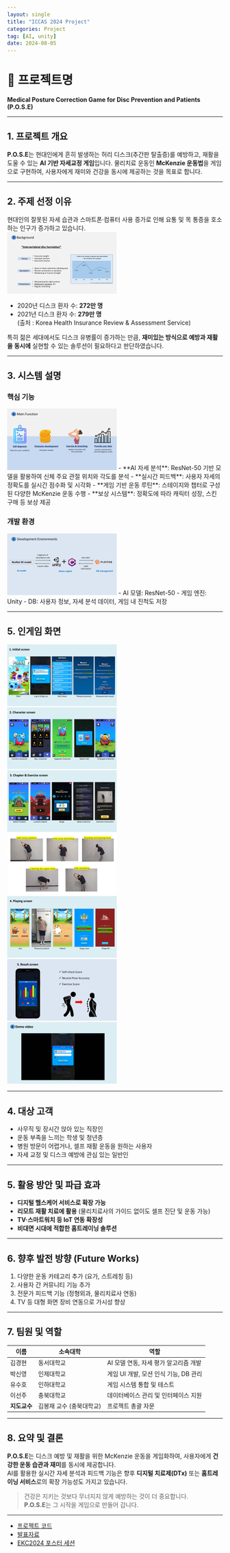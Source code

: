 ```yaml
---
layout: single
title: "ICCAS 2024 Project"
categories: Project
tag: [AI, unity]
date: 2024-08-05
---
```


# 📌 프로젝트명  
**Medical Posture Correction Game for Disc Prevention and Patients (P.O.S.E)**

---

## 1. 프로젝트 개요

**P.O.S.E**는 현대인에게 흔히 발생하는 허리 디스크(추간판 탈출증)를 예방하고, 재활을 도울 수 있는 **AI 기반 자세교정 게임**입니다. 물리치료 운동인 **McKenzie 운동법**을 게임으로 구현하여, 사용자에게 재미와 건강을 동시에 제공하는 것을 목표로 합니다.

---

## 2. 주제 선정 이유

현대인의 잘못된 자세 습관과 스마트폰·컴퓨터 사용 증가로 인해 요통 및 목 통증을 호소하는 인구가 증가하고 있습니다.  
<img src="/images/ICCAS2024/slide4.png" alt="Statistics" style="zoom: 25%;" />  
- 2020년 디스크 환자 수: **272만 명**  
- 2021년 디스크 환자 수: **279만 명**  
(출처 : Korea Health Insurance Review & Assessment Service)

특히 젊은 세대에서도 디스크 유병률이 증가하는 만큼, **재미있는 방식으로 예방과 재활을 동시에** 실현할 수 있는 솔루션이 필요하다고 판단하였습니다.

---

## 3. 시스템 설명

### 핵심 기능  
<img src="/images/ICCAS2024/slide10.png" alt="function" style="zoom: 25%;" />  
- **AI 자세 분석**: ResNet-50 기반 모델을 활용하여 신체 주요 관절 위치와 각도를 분석
- **실시간 피드백**: 사용자 자세의 정확도를 실시간 점수화 및 시각화
- **게임 기반 운동 루틴**: 스테이지와 챕터로 구성된 다양한 McKenzie 운동 수행
- **보상 시스템**: 정확도에 따라 캐릭터 성장, 스킨 구매 등 보상 제공

### 개발 환경  
<img src="/images/ICCAS2024/slide8.png" alt="Dev.Env." style="zoom: 25%;" />  
- AI 모델: ResNet-50
- 게임 엔진: Unity
- DB: 사용자 정보, 자세 분석 데이터, 게임 내 진척도 저장

---

## 5. 인게임 화면

<img src="/images/ICCAS2024/slide13.png" alt="screen1" style="zoom: 25%;" />  
<img src="/images/ICCAS2024/slide14.png" alt="screen2" style="zoom: 25%;" />  
<img src="/images/ICCAS2024/slide15.png" alt="screen3" style="zoom: 25%;" />  
<img src="/images/ICCAS2024/slide16.png" alt="screen4" style="zoom: 25%;" />  
<img src="/images/ICCAS2024/slide17.png" alt="screen5" style="zoom: 25%;" />  
<img src="/images/ICCAS2024/slide18.png" alt="screen6" style="zoom: 25%;" />  
<img src="/images/ICCAS2024/slide19.png" alt="screen7" style="zoom: 25%;" />

---

## 4. 대상 고객

- 사무직 및 장시간 앉아 있는 직장인
- 운동 부족을 느끼는 학생 및 청년층
- 병원 방문이 어렵거나, 셀프 재활 운동을 원하는 사용자
- 자세 교정 및 디스크 예방에 관심 있는 일반인

---

## 5. 활용 방안 및 파급 효과

- **디지털 헬스케어 서비스로 확장 가능**  
- **리모트 재활 치료에 활용** (물리치료사의 가이드 없이도 셀프 진단 및 운동 가능)  
- **TV·스마트워치 등 IoT 연동 확장성**  
- **비대면 시대에 적합한 홈트레이닝 솔루션**  

---

## 6. 향후 발전 방향 (Future Works)

1. 다양한 운동 카테고리 추가 (요가, 스트레칭 등)
2. 사용자 간 커뮤니티 기능 추가
3. 전문가 피드백 기능 (정형외과, 물리치료사 연동)
4. TV 등 대형 화면 장비 연동으로 가시성 향상

---

## 7. 팀원 및 역할

| 이름         | 소속대학               | 역할                                      |
|--------------|------------------------|-------------------------------------------|
| 김경현       | 동서대학교             | AI 모델 연동, 자세 평가 알고리즘 개발     |
| 박신영       | 인제대학교             | 게임 UI 개발, 모션 인식 기능, DB 관리     |
| 유수호       | 인하대학교             | 게임 시스템 통합 및 테스트                |
| 이선주       | 충북대학교             | 데이터베이스 관리 및 인터페이스 지원      |
| **지도교수** | 김봉재 교수 (충북대학교) | 프로젝트 총괄 자문                         |

---

## 8. 요약 및 결론

**P.O.S.E**는 디스크 예방 및 재활을 위한 McKenzie 운동을 게임화하여, 사용자에게 **건강한 운동 습관과 재미**를 동시에 제공합니다.  
AI를 활용한 실시간 자세 분석과 피드백 기능은 향후 **디지털 치료제(DTx)** 또는 **홈트레이닝 서비스**로의 확장 가능성도 가지고 있습니다.

> 건강은 지키는 것보다 무너지지 않게 예방하는 것이 더 중요합니다.  
> **P.O.S.E**는 그 시작을 게임으로 만들어 갑니다.

---


- [프로젝트 코드](https://github.com/zachpaul7/ICCAS_4)  
- [발표자료](https://drive.google.com/file/d/1mciSA6k7jMiwEmd2MdGlWDDxnLXxcEWT/view?usp=sharing)  
- [EKC2024 포스터 세션](https://drive.google.com/file/d/14yUuSrNu6T3y3odnOtQFwmmDYyRWfyH4/view?usp=sharing)